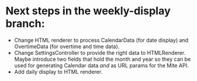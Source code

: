# Next steps in the weekly-display branch:

- Change HTML renderer to process CalendarData (for date display) and OvertimeData (for overtime and time data).
- Change SettingsController to provide the right data to HTMLRenderer. Maybe introduce two fields that hold the month and year so they can be used for generating Calendar data *and* as URL params for the Mite API.
- Add daily display to HTML renderer.

